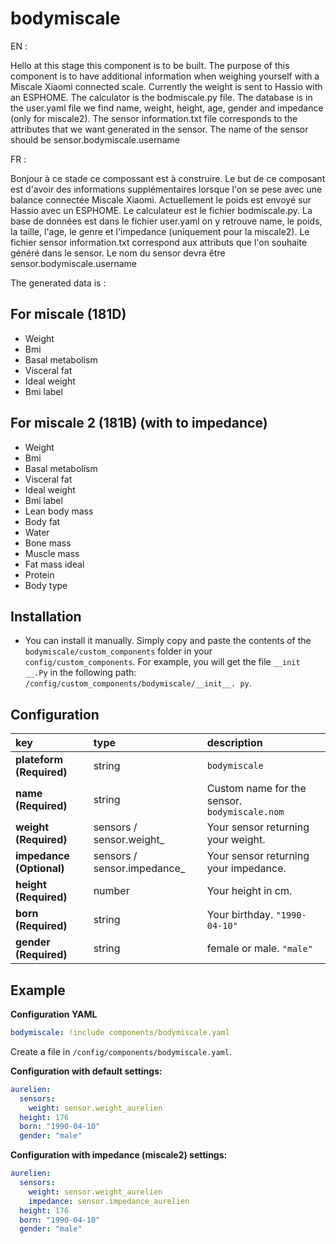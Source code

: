 # bodymiscale

EN :

Hello at this stage this component is to be built. The purpose of this component is to have additional information when weighing yourself with a Miscale Xiaomi connected scale. Currently the weight is sent to Hassio with an ESPHOME. The calculator is the bodmiscale.py file. The database is in the user.yaml file we find name, weight, height, age, gender and impedance (only for miscale2). The sensor information.txt file corresponds to the attributes that we want generated in the sensor. The name of the sensor should be sensor.bodymiscale.username

FR : 

Bonjour à ce stade ce compossant est à construire. Le but de ce composant est d'avoir des informations supplémentaires lorsque l'on se pese avec une balance connectée Miscale Xiaomi. Actuellement le poids est envoyé sur Hassio avec un ESPHOME. Le calculateur est le fichier bodmiscale.py. La base de données est dans le fichier user.yaml on y retrouve name, le poids, la taille, l'age, le genre et l'impedance (uniquement pour la miscale2). Le fichier sensor information.txt correspond aux attributs que l'on souhaite généré dans le sensor. Le nom du sensor devra être sensor.bodymiscale.username

The generated data is :

## For miscale (181D)

- Weight
- Bmi
- Basal metabolism
- Visceral fat
- Ideal weight
- Bmi label

## For miscale 2 (181B) (with to impedance)

- Weight
- Bmi
- Basal metabolism
- Visceral fat
- Ideal weight
- Bmi label
- Lean body mass
- Body fat
- Water
- Bone mass
- Muscle mass
- Fat mass ideal
- Protein
- Body type
 
 ## Installation

- You can install it manually. Simply copy and paste the contents of the 
`bodymiscale/custom_components` folder in your` config/custom_components`. 
For example, you will get the file `__init __.Py` in the following path:
`/config/custom_components/bodymiscale/__init__. py`.

## Configuration
key | type | description
:--- | :--- | :---
**plateform (Required)** | string | `bodymiscale`
**name (Required)** | string | Custom name for the sensor. `bodymiscale.nom`
**weight (Required)** | sensors / sensor.weight_ | Your sensor returning your weight.
**impedance (Optional)** | sensors / sensor.impedance_ | Your sensor returning your impedance.
**height (Required)** | number | Your height in cm. 
**born (Required)** | string | Your birthday. `"1990-04-10"`
**gender (Required)** | string | female or male. `"male"` 

## Example
**Configuration YAML**
```yaml
bodymiscale: !include components/bodymiscale.yaml
```
Create a file in `/config/components/bodymiscale.yaml`.

**Configuration with default settings:**
```yaml
aurelien:
  sensors:
    weight: sensor.weight_aurelien
  height: 176
  born: "1990-04-10"
  gender: "male"
```
**Configuration with impedance (miscale2) settings:**
```yaml
aurelien:
  sensors:
    weight: sensor.weight_aurelien
	impedance: sensor.impedance_aurelien
  height: 176
  born: "1990-04-10"
  gender: "male"
```
